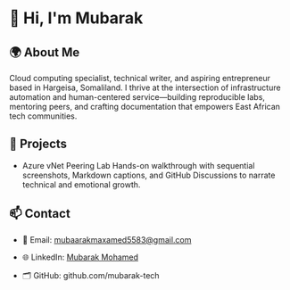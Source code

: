  # 👋 Hi, I'm Mubarak
## 🌍 About Me
Cloud computing specialist, technical writer, and aspiring entrepreneur based in Hargeisa, Somaliland. I thrive at the intersection of infrastructure automation and human-centered service—building reproducible labs, mentoring peers, and crafting documentation that empowers East African tech communities. <br>

## 🚀 Projects
- Azure vNet Peering Lab Hands-on walkthrough with sequential screenshots, Markdown captions, and GitHub Discussions to narrate technical and emotional growth.<br>

## 📫 Contact
- 📧 Email: mubaarakmaxamed5583@gmail.com

- 🌐 LinkedIn: [Mubarak Mohamed](https://www.linkedin.com/in/mubarak-mohamed-81bb16209/)

- 🗂️ GitHub: github.com/mubarak-tech

<!---
Mubaarak1-git/Mubaarak1-git is a ✨ special ✨ repository because its `README.md` (this file) appears on your GitHub profile.
You can click the Preview link to take a look at your changes.
--->
